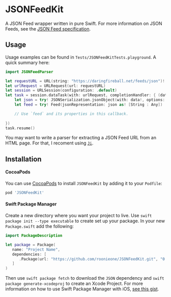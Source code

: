 # JSONFeedKit

A JSON Feed wrapper written in pure Swift. For more information on JSON Feeds, see the [JSON Feed specification](https://jsonfeed.org/version/1).

## Usage

Usage examples can be found in `Tests/JSONFeedKitTests.playground`. A quick summary here:

```swift
import JSONFeedParser

let requestURL = URL(string: "https://daringfireball.net/feeds/json")!
let urlRequest = URLRequest(url: requestURL)
let session = URLSession(configuration: .default)
let task = session.dataTask(with: urlRequest, completionHandler: { (data, response, error) in
    let json = try! JSONSerialization.jsonObject(with: data!, options: [])
    let feed = try! Feed(jsonRepresentation: json as! [String : Any])

    // Use `feed` and its properties in this callback.
    
})
task.resume()
```

You may want to write a parser for extracting a JSON Feed URL from an HTML page. For that, I recoment using [`Ji`](https://github.com/honghaoz/Ji).

## Installation

#### CocoaPods
You can use [CocoaPods](http://cocoapods.org/) to install `JSONFeedKit` by adding it to your `Podfile`:

```ruby
pod 'JSONFeedKit'
```

#### Swift Package Manager
Create a new directory where you want your project to live. Use `swift package init --type executable` to create set up your package. In your new `Package.swift` add the following:

```swift
import PackageDescription

let package = Package(
   name: "Project Name",
   dependencies: [
      .Package(url: "https://github.com/roonieone/JSONFeedKit.git", "0.1.0")
   ]
)
```

Then use `swift package fetch` to download the `JSON` dependency and `swift package generate-xcodeproj` to create an Xcode Project. For more information on how to use Swift Package Manager with iOS, [see this gist](https://gist.github.com/nathanborror/4ecb16bcb1ae0bd11e7eed043c6cd8bd).
